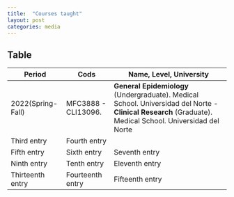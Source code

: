 ```yaml
---
title:  "Courses taught"
layout: post
categories: media
---
```




## Table

| Period           | Cods              | Name, Level, University            | 
|------------------|------------------|-----------------|
| 2022(Spring-Fall)| MFC3888 - CLI13096. |**General Epidemiology** (Undergraduate). Medical School. Universidad del Norte - **Clinical Research** (Graduate). Medical School. Universidad del Norte|
| Third entry     | Fourth entry    |
| Fifth entry      | Sixth entry      | Seventh entry   | 
| Ninth entry      | Tenth entry      | Eleventh entry  | 
| Thirteenth entry | Fourteenth entry | Fifteenth entry | 
